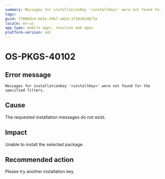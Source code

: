 ```yaml
---
summary: Messages for installationKey '<installKey>' were not found for the specified filters.
tags:
guid: 739969c4-bd1e-43b7-ad2d-3734392d671e
locale: en-us
app_type: mobile apps, reactive web apps
platform-version: odc
---
```


# OS-PKGS-40102

## Error message

`Messages for installationKey '<installKey>' were not found for the specified filters.`

## Cause

The requested installation messages do not exist.

## Impact

Unable to install the selected package.

## Recommended action

Please try another installation key.
